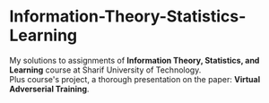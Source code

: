# Information-Theory-Statistics-Learning
My solutions to assignments of **Information Theory, Statistics, and Learning** course at Sharif University of Technology.  
Plus course's project, a thorough presentation on the paper: **Virtual Adverserial Training**.
